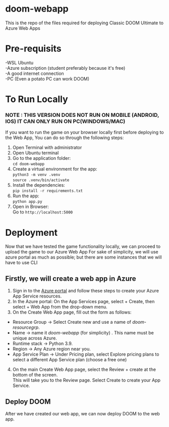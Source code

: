 # doom-webapp
This is the repo of the files required for deploying Classic DOOM Ultimate to Azure Web Apps

# Pre-requisits 
-WSL Ubuntu <br>
-Azure subscription (student preferably because it's free)<br>
-A good internet connection <br>
-PC (Even a potato PC can work DOOM) <br>

# To Run Locally
### NOTE : THIS VERSION DOES NOT RUN ON MOBILE (ANDROID, IOS) IT CAN ONLY RUN ON PC(WINDOWS/MAC) 
If you want to run the game on your browser locally first before deploying to the Web App, You can do so through the following steps:

1) Open Terminal with administrator
2) Open Ubuntu terminal
3) Go to the application folder: <br>
      ` cd doom-webapp `
4) Create a virtual environment for the app:<br>
      `python3 -m venv .venv ` <br>
      ` source .venv/bin/activate `
5) Install the dependencies:<br>
      `pip install -r requirements.txt`
6) Run the app:<br>
      ` python app.py `
7) Open in Browser:<br>
   Go to ` http://localhost:5000 `

# Deployment 
Now that we have tested the game functionality locally, we can proceed to upload the game to our Azure Web App
For sake of simplicity, we will use azure portal as much as possible; but there are some instances that we will have to use CLI 

## Firstly, we will create a web app in Azure
1) Sign in to the [Azure portal](https://portal.azure.com/) and follow these steps to create your Azure App Service resources.
2) In the Azure portal:
         On the App Services page, select + Create, then select + Web App from the drop-down menu.
3) On the Create Web App page, fill out the form as follows:  
- Resource Group → Select Create new and use a name of *doom-resourcegrp*.  
- Name → name it *doom-webapp* (for simplicity) . This name must be unique across Azure.  
- Runtime stack → Python 3.9.  
- Region → Any Azure region near you.  
- App Service Plan → Under Pricing plan, select Explore pricing plans to select a different App Service plan (choose a free one)  

4) On the main Create Web App page, select the Review + create at the bottom of the screen.  
   This will take you to the Review page. Select Create to create your App Service.

## Deploy DOOM 
After we have created our web app, we can now deploy DOOM to the web app.

